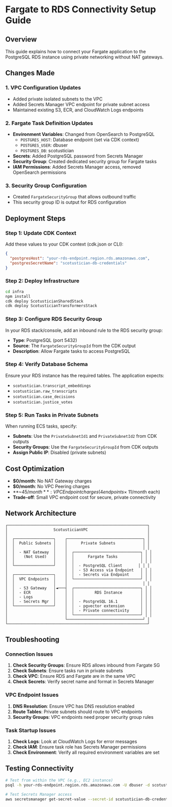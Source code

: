 # Fargate to RDS Connectivity Setup Guide

## Overview
This guide explains how to connect your Fargate application to the PostgreSQL RDS instance using private networking without NAT gateways.

## Changes Made

### 1. VPC Configuration Updates
- Added private isolated subnets to the VPC
- Added Secrets Manager VPC endpoint for private subnet access
- Maintained existing S3, ECR, and CloudWatch Logs endpoints

### 2. Fargate Task Definition Updates
- **Environment Variables**: Changed from OpenSearch to PostgreSQL
  - `POSTGRES_HOST`: Database endpoint (set via CDK context)
  - `POSTGRES_USER`: dbuser
  - `POSTGRES_DB`: scotustician
- **Secrets**: Added PostgreSQL password from Secrets Manager
- **Security Group**: Created dedicated security group for Fargate tasks
- **IAM Permissions**: Added Secrets Manager access, removed OpenSearch permissions

### 3. Security Group Configuration
- Created `FargateSecurityGroup` that allows outbound traffic
- This security group ID is output for RDS configuration

## Deployment Steps

### Step 1: Update CDK Context
Add these values to your CDK context (cdk.json or CLI):

```json
{
  "postgresHost": "your-rds-endpoint.region.rds.amazonaws.com",
  "postgresSecretName": "scotustician-db-credentials"
}
```

### Step 2: Deploy Infrastructure
```bash
cd infra
npm install
cdk deploy ScotusticianSharedStack
cdk deploy ScotusticianTransformersStack
```

### Step 3: Configure RDS Security Group
In your RDS stack/console, add an inbound rule to the RDS security group:
- **Type**: PostgreSQL (port 5432)
- **Source**: The `FargateSecurityGroupId` from the CDK output
- **Description**: Allow Fargate tasks to access PostgreSQL

### Step 4: Verify Database Schema
Ensure your RDS instance has the required tables. The application expects:
- `scotustician.transcript_embeddings`
- `scotustician.raw_transcripts`
- `scotustician.case_decisions`
- `scotustician.justice_votes`

### Step 5: Run Tasks in Private Subnets
When running ECS tasks, specify:
- **Subnets**: Use the `PrivateSubnetId1` and `PrivateSubnetId2` from CDK outputs
- **Security Groups**: Use the `FargateSecurityGroupId` from CDK outputs
- **Assign Public IP**: Disabled (private subnets)

## Cost Optimization
- **$0/month**: No NAT Gateway charges
- **$0/month**: No VPC Peering charges
- **~$45/month**: VPC Endpoint charges (4 endpoints × ~$11/month each)
- **Trade-off**: Small VPC endpoint cost for secure, private connectivity

## Network Architecture
```
┌─────────────────────────────────────────────────────────────┐
│                    ScotusticianVPC                          │
│                                                             │
│  ┌─────────────────┐    ┌─────────────────────────────────┐ │
│  │  Public Subnets │    │      Private Subnets            │ │
│  │                 │    │                                 │ │
│  │  - NAT Gateway  │    │  ┌─────────────────────────────┐ │ │
│  │    (Not Used)   │    │  │      Fargate Tasks          │ │ │
│  │                 │    │  │                             │ │ │
│  └─────────────────┘    │  │  - PostgreSQL Client       │ │ │
│                         │  │  - S3 Access via Endpoint   │ │ │
│  ┌─────────────────┐    │  │  - Secrets via Endpoint     │ │ │
│  │  VPC Endpoints  │    │  └─────────────────────────────┘ │ │
│  │                 │    │                                 │ │
│  │  - S3 Gateway   │◄───┤  ┌─────────────────────────────┐ │ │
│  │  - ECR          │    │  │         RDS Instance        │ │ │
│  │  - Logs         │    │  │                             │ │ │
│  │  - Secrets Mgr  │    │  │  - PostgreSQL 16.1          │ │ │
│  └─────────────────┘    │  │  - pgvector extension       │ │ │
│                         │  │  - Private connectivity     │ │ │
│                         │  └─────────────────────────────┘ │ │
│                         └─────────────────────────────────┘ │
└─────────────────────────────────────────────────────────────┘
```

## Troubleshooting

### Connection Issues
1. **Check Security Groups**: Ensure RDS allows inbound from Fargate SG
2. **Check Subnets**: Ensure tasks run in private subnets
3. **Check VPC**: Ensure RDS and Fargate are in the same VPC
4. **Check Secrets**: Verify secret name and format in Secrets Manager

### VPC Endpoint Issues
1. **DNS Resolution**: Ensure VPC has DNS resolution enabled
2. **Route Tables**: Private subnets should route to VPC endpoints
3. **Security Groups**: VPC endpoints need proper security group rules

### Task Startup Issues
1. **Check Logs**: Look at CloudWatch Logs for error messages
2. **Check IAM**: Ensure task role has Secrets Manager permissions
3. **Check Environment**: Verify all required environment variables are set

## Testing Connectivity
```bash
# Test from within the VPC (e.g., EC2 instance)
psql -h your-rds-endpoint.region.rds.amazonaws.com -U dbuser -d scotustician

# Test Secrets Manager access
aws secretsmanager get-secret-value --secret-id scotustician-db-credentials
```